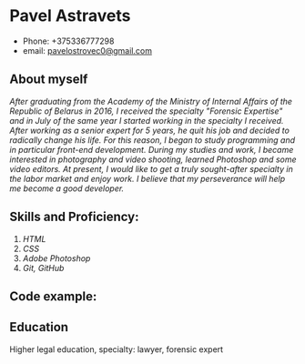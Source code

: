 # Pavel Astravets


* Phone: +375336777298
* email: pavelostrovec0@gmail.com


## About myself


*After graduating from the Academy of the Ministry of Internal Affairs of the Republic of Belarus in 2016, I received the specialty "Forensic Expertise" and in July of the same year I started working in the specialty I received. After working as a senior expert for 5 years, he quit his job and decided to radically change his life. For this reason, I began to study programming and in particular front-end development. During my studies and work, I became interested in photography and video shooting, learned Photoshop and some video editors. At present, I would like to get a truly sought-after specialty in the labor market and enjoy work. I believe that my perseverance will help me become a good developer.*


## Skills and Proficiency:


1. *HTML*
2. *CSS*
3. *Adobe Photoshop*
4. *Git, GitHub*


## Code example:


## Education
Higher legal education, specialty: lawyer, forensic expert